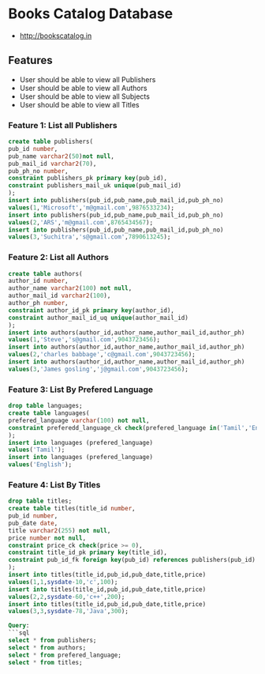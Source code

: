 # Books Catalog Database
* http://bookscatalog.in


## Features
* User should be able to view all Publishers
* User should be able to view all Authors
* User should be able to view all Subjects
* User should be able to view all Titles

### Feature 1: List all Publishers
```sql
create table publishers(
pub_id number,
pub_name varchar2(50)not null,
pub_mail_id varchar2(70),
pub_ph_no number,
constraint publishers_pk primary key(pub_id),
constraint publishers_mail_uk unique(pub_mail_id)
);
insert into publishers(pub_id,pub_name,pub_mail_id,pub_ph_no)
values(1,'Microsoft','m@gmail.com',9876533234);
insert into publishers(pub_id,pub_name,pub_mail_id,pub_ph_no)
values(2,'ARS','m@gmail.com',8765434567);
insert into publishers(pub_id,pub_name,pub_mail_id,pub_ph_no)
values(3,'Suchitra','s@gmail.com',7890613245);

```
### Feature 2: List all Authors
```sql
create table authors(
author_id number,
author_name varchar2(100) not null,
author_mail_id varchar2(100),
author_ph number,
constraint author_id_pk primary key(author_id),
constraint author_mail_id_uq unique(author_mail_id)
);
insert into authors(author_id,author_name,author_mail_id,author_ph)
values(1,'Steve','s@gmail.com',9043723456);
insert into authors(author_id,author_name,author_mail_id,author_ph)
values(2,'charles babbage','c@gmail.com',9043723456);
insert into authors(author_id,author_name,author_mail_id,author_ph)
values(3,'James gosling','j@gmail.com',9043723456);

```
### Feature 3: List By Prefered Language
```sql
drop table languages;
create table languages(
prefered_language varchar(100) not null,
constraint preferedd_language_ck check(prefered_language in('Tamil','English'))
);
insert into languages (prefered_language)
values('Tamil');
insert into languages (prefered_language)
values('English');
```
### Feature 4: List By Titles
```sql
drop table titles;
create table titles(title_id number,
pub_id number,
pub_date date,
title varchar2(255) not null,
price number not null,
constraint price_ck check(price >= 0),
constraint title_id_pk primary key(title_id),
constraint pub_id_fk foreign key(pub_id) references publishers(pub_id)
);
insert into titles(title_id,pub_id,pub_date,title,price)
values(1,1,sysdate-10,'c',100);
insert into titles(title_id,pub_id,pub_date,title,price)
values(2,2,sysdate-60,'c++',200);
insert into titles(title_id,pub_id,pub_date,title,price)
values(3,3,sysdate-78,'Java',300);

Query:
```sql
select * from publishers;
select * from authors;
select * from prefered_language;
select * from titles;
```
